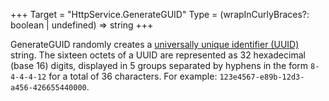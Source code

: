 +++
Target = "HttpService.GenerateGUID"
Type = (wrapInCurlyBraces?: boolean | undefined) => string
+++

GenerateGUID randomly creates a [universally unique identifier (UUID)][1] string. The sixteen octets of a UUID are represented as 32 hexadecimal (base 16) digits, displayed in 5 groups separated by hyphens in the form `8-4-4-4-12` for a total of 36 characters. For example: `123e4567-e89b-12d3-a456-426655440000`.[1]: https://en.wikipedia.org/wiki/Universally_unique_identifier